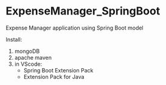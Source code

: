# ExpenseManager_SpringBoot
Expense Manager application using Spring Boot model

Install:
1. mongoDB
2. apache maven
3. in VScode:
     - Spring Boot Extension Pack
     - Extension Pack for Java

